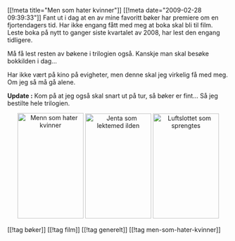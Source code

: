 [[!meta  title="Men som hater kvinner"]]
[[!meta  date="2009-02-28 09:39:33"]]
Fant ut i dag at en av mine favoritt bøker har premiere om en fjortendagers tid. Har ikke engang fått med meg at boka skal bli til film. Leste boka på nytt to ganger siste kvartalet av 2008, har lest den engang tidligere.

Må få lest resten av bøkene i trilogien også. Kanskje man skal besøke bokkilden i dag...

Har ikke vært på kino på evigheter, men denne skal jeg virkelig få med meg. Om jeg så må gå alene.

<strong>Update :</strong> Kom på at jeg også skal snart ut på tur, så bøker er fint... Så jeg bestilte hele trilogien.
<div align="center"><a href="http://www.bokkilden.no/SamboWeb/produkt.do?produktId=1606306"><img class="size-full wp-image-775 alignnone" title="Menn som hater kvinner" src="http://pjatt.net/images/2009/03/mennsomhaterkvinner.jpeg" alt="Menn som hater kvinner" width="150" height="240"  /></a> <a href="http://www.bokkilden.no/SamboWeb/produkt.do?produktId=2587717"><img class="size-full wp-image-776 alignnone" title="Jenta som lektemed ilden" src="http://pjatt.net/images/2009/03/jentasomlektemedilden.jpeg" alt="Jenta som lektemed ilden" width="150" height="239"  /></a> <a href="http://www.bokkilden.no/SamboWeb/produkt.do?produktId=2775797"><img class="size-full wp-image-778 alignnone" title="Luftslottet som sprengtes" src="http://pjatt.net/images/2009/03/luftslottetsomsprengtes.jpeg" alt="Luftslottet som sprengtes" width="150" height="239"  /></a></div>

[[!tag  bøker]]
[[!tag  film]]
[[!tag  generelt]]
[[!tag  men-som-hater-kvinner]]